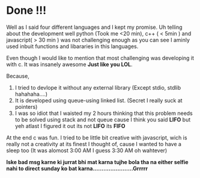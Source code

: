 # Done !!!


Well as I said four different languages and I kept my promise. Uh telling about the development well python (Took me <20 min), c++ ( < 5min ) and javascript( > 30 min ) was not challenging enough as you can see I aminly used 
inbuit functions and libararies in this languages. 

Even though I would like to mention that most challenging was developing it with c. It was insanely awesome **Just like you LOL**.

Because, 

1. I tried to devlope it without any external library (Except stdio, stdlib hahahaha....)
2. It is developed using queue-using linked list. (Secret I really suck at pointers)
3. I was so idiot that I waisted my 2 hours thinking that this problem needs to be solved using stack and not queue cause I think you said **LIFO** but yeh atlast I figured it out
   its not **LIFO** its **FIFO**

At the end c was fun. I tried to be little bit creative with javascript, wich is really not a creativity at its finest I thought of, cause I wanted to have a sleep too (It was alomost 3:00 AM I guess 3:30 AM oh wahtever)

**Iske bad msg karne ki jurrat bhi mat karna tujhe bola tha na either selfie nahi to direct sunday ko bat karna.......................Grrrrr**
